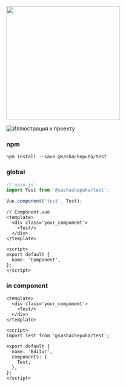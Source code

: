 <img src="https://github.com/sashachepuha/for_npm/blob/main/src/assets/stiker1.png" width="300"/>

![Иллюстрация к проекту](https://github.com/sashachepuha/for_npm/blob/main/src/assets/header.png)

### npm
```
npm install --save @sashachepuha/test
```
### global
```js
// main.js
import Test from '@sashachepuha/test';

Vue.component('test', Test);
```
```vue
// Component.vue
<template>
  <div class='your_compomemt'>
    <Test/>
  </div>
</template>

<script>
export default {
  name: 'Component',
};
</script>
```

### in component
```vue
<template>
  <div class='your_compomemt'>
    <Test/>
  </div>
</template>

<script>
import Test from '@sashachepuha/test';

export default {
  name: 'Editor',
  components: {
    Test,
  },
};
</script>
```
